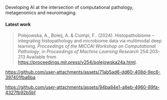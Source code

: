 Developing AI at the intersection of computational pathology, metagenomics and neuroimaging.


#### Latest work
> Polejowska, A., Boleij, A. &amp; Ciompi, F.. (2024). Histopathobiome – integrating histopathology and microbiome data via multimodal deep learning. <i>Proceedings of the MICCAI Workshop on Computational Pathology</i>, in <i>Proceedings of Machine Learning Research</i> 254:203-213 Available from https://proceedings.mlr.press/v254/polejowska24a.html.



https://github.com/user-attachments/assets/71ab5ad6-dd60-408d-9ec6-397401fba6ba

https://github.com/user-attachments/assets/94ba84e1-a8eb-4960-89fa-4327fb92b5bf
